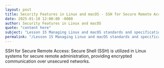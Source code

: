 ```yaml
---
layout: post
title: Security Features in Linux and macOS - SSH for Secure Remote Access
date: 2025-01-10 12:00:00 -0000
author: Security Features in Linux and macOS
quote: "content here"
subject: "Lesson 15 Managing Linux and macOS standards and specifications"
permalink: "/Lesson 15 Managing Linux and macOS standards and specifications/Security Features in Linux and macOS/Security Features in Linux and macOS - SSH for Secure Remote Access"
---
```


SSH for Secure Remote Access: Secure Shell (SSH) is utilized in Linux systems for secure remote administration, providing encrypted communication over unsecured networks.
